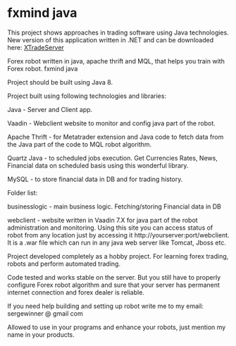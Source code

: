 
# fxmind java


This project shows approaches in trading software using Java technologies.
New version of this application written in .NET and can be downloaded here: [XTradeServer](https://github.com/sergiovision/XTradeServer)

Forex robot written in java, apache thrift and MQL, that helps you train with Forex robot.
fxmind java

Project should be built using Java 8.

Project built using following technologies and libraries:

Java - Server and Client app.

Vaadin - Webclient website to monitor and config java part of the robot. 

Apache Thrift - for Metatrader extension and Java code to fetch data from the Java part of the code to MQL robot algorithm.

Quartz Java  - to scheduled jobs execution. Get Currencies Rates, News,  Financial data on scheduled basis using this wonderful library.

MySQL - to store financial data in DB and for trading history. 

Folder list:

businesslogic - main business logic. Fetching/storing Financial data in DB 

webclient - website written in Vaadin 7.X for java part of the robot administration and monitoring. Using this site you can access status of robot from any location just by accessing it http://yourserver:port/webclient. It is a .war file which can run in any java web server like Tomcat, Jboss etc.


Project developed completely as a hobby project. For learning forex trading, robots and perform automated trading.

Code tested and works stable on the server. But you still have to properly configure Forex robot algorithm and sure that your server has permanent internet connection and forex dealer is reliable.

If you need help building and setting up robot write me to my email: sergewinner @ gmail com

Allowed to use in your programs and enhance your robots, just mention my name in your products.

